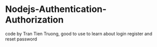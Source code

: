 # Nodejs-Authentication-Authorization
code by Tran Tien Truong, good to use to learn about login register and reset password
